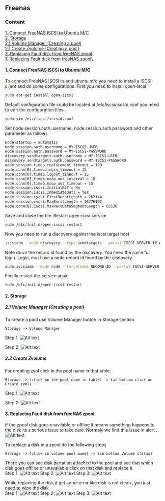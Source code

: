 ## Freenas


### Content
[1. Connect FreeNAS ISCSI to Ubuntu M/C](#1-connect-freenas-iscsi-to-ubuntu-mc)\
[2. Storage](#2-storage)\
   [2.1 Volume Manager (Creating a pool)](#2-storage)\
   [2.1 Create Zvolume (Creating a pool)](#2-storage)\
[3. Replacing Fault disk from freeNAS zpool](#2-storage)\
[1. Replacing Fault disk from freeNAS zpool](#2-storage)\


#### 1. Connect FreeNAS ISCSI to Ubuntu M/C
To connect FreeNAS ISCSI to and ubuntu m/c you need to install a ISCSI client and do some configurations. 
First you need to install open-iscsi

```bash
sudo apt-get install open-iscsi
```
Default configuration file could be located at /etc/iscsi/iscsid.conf you need to edit the configuration files.

```bash
sudo vim /etc/iscsi/iscsid.conf
```
Set node.session.auth.username, node.session.auth.password and other parameter as follows
```bash
node.startup = automatic
node.session.auth.username = MY-ISCSI-USER
node.session.auth.password = MY-ISCSI-PASSWORD
discovery.sendtargets.auth.username = MY-ISCSI-USER
discovery.sendtargets.auth.password = MY-ISCSI-PASSWORD
node.session.timeo.replacement_timeout = 120
node.conn[0].timeo.login_timeout = 15
node.conn[0].timeo.logout_timeout = 15
node.conn[0].timeo.noop_out_interval = 10
node.conn[0].timeo.noop_out_timeout = 15
node.session.iscsi.InitialR2T = No
node.session.iscsi.ImmediateData = Yes
node.session.iscsi.FirstBurstLength = 262144
node.session.iscsi.MaxBurstLength = 16776192
node.conn[0].iscsi.MaxRecvDataSegmentLength = 65536
```
Save and close the file. Restart open-iscsi service
```bash
sudo /etc/init.d/open-iscsi restart
```
Now you need to run a discovery against the iscsi target host
```bash
iscsiadm --mode discovery --type sendtargets --portal ISCSI-SERVER-IP-ADDRESS
```
Note down the record id found by the discovery. You need the same for login. Login, must use a node record id found by the discovery
```bash
sudo iscsiadm --mode node --targetname RECORD-ID --portal ISCSI-SERVER-IP-ADDRESS:PORT --login
```
Finally restart the service again
```bash
sudo /etc/init.d/open-iscsi restart
```

#### 2. Storage
##### 2.1 Volume Manager (Creating a pool)
To create a pool use Volume Manager button in Storage section
```
Storage -> Volume Manager
```
Step 1:
![Alt text](Images/Create-pool-step-1.png)

Step 2:
![Alt text](Images/Create-pool-step2.png)

##### 2.2 Create Zvolume
For creating zvol click in the pool name in that table.
```
Storage -> (click on the pool name in table) -> (at bottom click on Create zvol)
```
Step 1:
![Alt text](Images/Create-Zvol-step1.png)

Step 2:
![Alt text](Images/Create-Zvol-step2.png)

#### 3. Replacing Fault disk from freeNAS zpool
If the zpool disk goes unavilable or offline it means something happens to the disk its a serious issue to take care. Normaly we find this issue in alert .
![Alt text](Images/Alert-volume-degraded.png.png)

To replace a disk in a zpool do the following steps
```
Storage -> (click in volume pool name) -> (in bottom Volume status)
```
There you can see disk partation attached to the pool and see that which disk goes offline or unavailable click on that disk and replace it.\
Step 1:
![Alt text](Images/Replace-fault-disk-step1.png)
Step 2:
![Alt text](Images/Replace-fault-disk-step2.png)
Step 3:
![Alt text](Images/Replace-fault-disk-step3.png)

While replacing the disk if get some error like disk is not clean , you just need to wipe the disk \
Step 1:
![Alt text](Images/Replace-fault-disk-step4.png)
Step 2:
![Alt text](Images/Replace-fault-disk-step5.png)
Step 3:
![Alt text](Images/Replace-fault-disk-step6.png)


